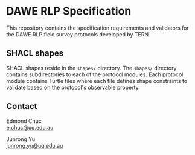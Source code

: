 # DAWE RLP Specification

This repository contains the specification requirements and validators for the DAWE RLP field survey protocols developed by TERN.

## SHACL shapes

SHACL shapes reside in the `shapes/` directory. The `shapes/` directory contains subdirectories to each of the protocol modules. Each protocol module contains Turtle files where each file defines shape constraints to validate based on the protocol's observable property.

## Contact

Edmond Chuc  
e.chuc@uq.edu.au

Junrong Yu  
junrong.yu@uq.edu.au
